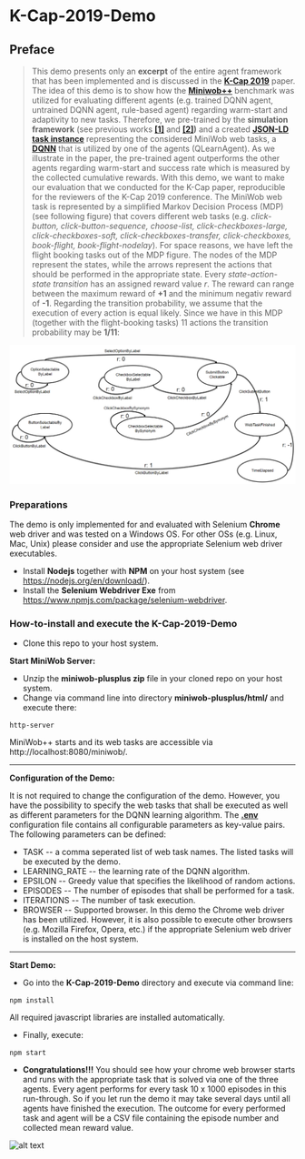 # K-Cap-2019-Demo

## Preface
> This demo presents only an **excerpt** of the entire agent framework that has been implemented and is discussed in the **[K-Cap 2019](http://www.k-cap.org/2019/index.html)** paper. The idea of this demo is to show how the **[Miniwob++](https://github.com/stanfordnlp/miniwob-plusplus)** benchmark was utilized for evaluating different agents (e.g. trained DQNN agent, untrained DQNN agent, rule-based agent) regarding warm-start and adaptivity to new tasks. Therefore, we pre-trained by the __simulation framework__ (see previous works **[[1]](http://few.vu.nl/~vbr240/semantics2018/Semantics_2018_paper_33.pdf)** and **[[2]](https://link.springer.com/chapter/10.1007/978-3-030-03667-6_16))** and a created **[JSON-LD task instance](https://raw.githubusercontent.com/nmerkle/K-Cap-2019-Demo/master/task.json)** representing the considered MiniWob web tasks, a **[DQNN](https://raw.githubusercontent.com/nmerkle/K-Cap-2019-Demo/master/MiniWobTask.json)** that is utilized by one of the agents (QLearnAgent). As we illustrate in the paper, the pre-trained agent outperforms the other agents regarding warm-start and success rate which is measured by the collected cumulative rewards. With this demo, we want to make our evaluation that we conducted for the K-Cap paper, reproducible for the reviewers of the K-Cap 2019 conference. 
The MiniWob web task is represented by a simplified Markov Decision Process (MDP) (see following figure) that covers different web tasks (e.g. *click-button, click-button-sequence, choose-list, click-checkboxes-large, click-checkboxes-soft, click-checkboxes-transfer, click-checkboxes, book-flight, book-flight-nodelay*). For space reasons, we have left the flight booking tasks out of the MDP figure. The nodes of the MDP represent the states, while the arrows represent the actions that should be performed in the appropriate state. Every *state-action-state transition* has an assigned reward value *r*. The reward can range between the maximum reward of **+1** and the minimum negativ reward of **-1**. Regarding the transition probability, we assume that the execution of every action is equal likely. Since we have in this MDP (together with the flight-booking tasks) 11 actions the transition probability may be **1/11**:

![alt text](https://github.com/nmerkle/K-Cap-2019-Demo/blob/master/MDP.png "Simplified MDP for the considered web tasks")

### Preparations
The demo is only implemented for and evaluated with Selenium <b>Chrome</b> web driver and was tested on a Windows OS. For other OSs (e.g. Linux, Mac, Unix) please consider and use the appropriate Selenium web driver executables.

* Install **Nodejs** together with **NPM** on your host system (see https://nodejs.org/en/download/).
* Install the **Selenium Webdriver Exe** from https://www.npmjs.com/package/selenium-webdriver. 

### How-to-install and execute the K-Cap-2019-Demo
* Clone this repo to your host system.

__Start MiniWob Server:__ 
* Unzip the **miniwob-plusplus zip** file in your cloned repo on your host system.
* Change  via command line into directory **miniwob-plusplus/html/** and execute there:
``` console
http-server
```
MiniWob++ starts and its web tasks are accessible via http://localhost:8080/miniwob/.

---

__Configuration of the Demo:__

It is not required to change the configuration of the demo. However, you have the possibility to specify the web tasks that shall be executed as well as different parameters for the DQNN learning algorithm. The **[.env](https://github.com/nmerkle/K-Cap-2019-Demo/blob/master/.env)** configuration file contains all configurable parameters as key-value pairs. The following parameters can be defined:
* TASK -- a comma seperated list of web task names. The listed tasks will be executed by the demo.
* LEARNING_RATE -- the learning rate of the DQNN algorithm.
* EPSILON -- Greedy value that specifies the likelihood of random actions.
* EPISODES -- The number of episodes that shall be performed for a task.
* ITERATIONS -- The number of task execution. 
* BROWSER -- Supported browser. In this demo the Chrome web driver has been utilized. However, it is also possible to execute other browsers (e.g. Mozilla Firefox, Opera, etc.) if the appropriate Selenium web driver is installed on the host system.

---

__Start Demo:__ 
* Go into the **K-Cap-2019-Demo** directory and execute via command line: 
``` console
npm install
```
All required javascript libraries are installed automatically.

* Finally, execute:
``` console
npm start 
```
* **Congratulations!!!** You should see how your chrome web browser starts and runs with the appropriate task that is solved via one of the three agents. Every agent performs for every task 10 x 1000 episodes in this run-through. So if you let run the demo it may take several days until all agents have finished the execution. The outcome for every performed task and agent will be a CSV file containing the episode number and collected mean reward value.

![alt text](https://github.com/nmerkle/K-Cap2019_Demo/blob/master/screenshot.png "MiniWob++ Task execution")

